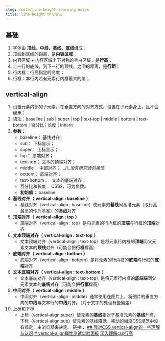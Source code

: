 ```yaml
---
slug: /note/line-height-learning-notes
title: line-height 学习笔记
---
```

<!-- ![下载此文档](http://images.leyla.top/note/IMG_7629.png) -->
## 基础
1. 字体由 **顶线、中线、基线、底线**组成；
2. 顶线到底线的距离，是**内容区域**；
3. 内容区域 + 内容区域上下对称的空白区域，是**行高**；
4. 上一行的底线，到下一行的顶线，之间的距离，是**行距**；
5. 行内框：行高指定的高度；
6. 行框：本行内若有元素行内框最大的值；
## vertical-align
1. 设置元素内部的子元素，在垂直方向的对齐方式，设置在子元素身上，且不会继承；
2. 语法：baseline | sub | super | top | text-top | middle | bottom | text-bottom | 百分比 | 长度 | inherit
3. **参数：**
	- baseline： 基线对齐；
	- sub： 下标显示；
	- super： 上标显示；
	- top： 顶端对齐；
	- text-top： 文本的顶端对齐；
	- middle： 中部对齐；  _//__没有研究透的属性_
	- bottom： 底端对齐；
	- text-bottom：   文本的底端对齐；
	- 百分比和长度： CSS2，可为负数。
	- **初始值：** baseline
4. **基线对齐（** **vertical-align : baseline** **）**
	- 基线对齐（vertical-align : baseline）使元素的**基线**同基准元素（取行高最高的作为基准）的**基线**对齐
5. **顶端对齐（** **vertical-align : top** **）**
	- 顶端对齐（vertical-align : top）是将元素的行内框的**顶端**与行框的**顶端**对齐
6. **文本顶端对齐（** **vertical-align : text-top** **）**
	- 文本顶端对齐（vertical-align : text-top）是将元素行内框的**顶端**同父元素文本的**顶线**对齐（可能会把**行框**撑高）
7. **底端对齐（** **vertical-align : bottom** **）**
	- 底端对齐（vertical-align : bottom）是将元素的行内框的**底端**与行框的**底端**对齐
8. **文本底端对齐（** **vertical-align : text-bottom** **）**
	- 文本底端对齐（vertical-align : text-top）是将元素行内框的**底端端**同父元素文本的**底线**对齐（可能会把**行框**撑高）
9. **中间对齐（** **vertical-align : middle** **）**
	- 中间对齐（vertical-align : middle）通常使用在图片上，将图片的垂直方向的**中线**与文本行的**中线**对齐。（对于文字的处理有些偏差）
10. 上标和下标
	- 上标（vertical-align:super）使元素的**基线**相对于基准元素的**基线**升高，下标（vertical-align:sub）使元素的基线降低，移动的幅度CSS规范中没有规定，由浏览器来决定。
链接：
[## 我对CSS vertical-align的一些理解与认识](https://www.zhangxinxu.com/wordpress/2010/05/%E6%88%91%E5%AF%B9css-vertical-align%E7%9A%84%E4%B8%80%E4%BA%9B%E7%90%86%E8%A7%A3%E4%B8%8E%E8%AE%A4%E8%AF%86%EF%BC%88%E4%B8%80%EF%BC%89/)
[# vertical-align属性测试实验面板](https://www.zhangxinxu.com/study/201005/verticle-align-test-demo.html)
[深入理解css行高](https://developer.aliyun.com/article/330933)
